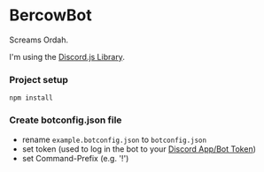 # BercowBot
 Screams Ordah.
 
 I'm using the [Discord.js Library](https://discord.js.org/#/docs/main/stable/general/welcome).
 
### Project setup
```
npm install
```

### Create botconfig.json file
* rename `example.botconfig.json` to `botconfig.json` 
* set token (used to log in the bot to your [Discord App/Bot Token](https://discordapp.com/developers/applications/))
* set Command-Prefix (e.g. '!')
